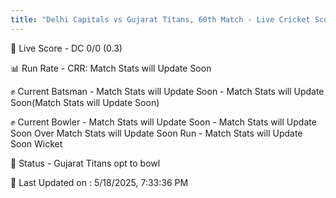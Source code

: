 ```yaml
---
title: "Delhi Capitals vs Gujarat Titans, 60th Match - Live Cricket Score"
---
```


🔴 Live Score - DC 0/0 (0.3)  

📊 Run Rate - CRR: Match Stats will Update Soon  

✊ Current Batsman - Match Stats will Update Soon - Match Stats will Update Soon(Match Stats will Update Soon)  

✊ Current Bowler - Match Stats will Update Soon - Match Stats will Update Soon Over Match Stats will Update Soon Run - Match Stats will Update Soon Wicket  

📑 Status - Gujarat Titans opt to bowl

📝 Last Updated on : 5/18/2025, 7:33:36 PM  



